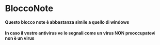 # BloccoNote

<h4>Questo blocco note è abbastanza simile a quello di windows</h4>

<h4>In caso il vostro antivirus ve lo segnali come un virus NON preoccupatevi non è un virus</h4>
